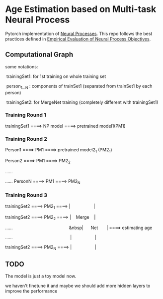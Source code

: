 # Age Estimation based on Multi-task Neural Process

Pytorch implementation of [Neural Processes](https://arxiv.org/abs/1807.01622). This repo follows the
best practices defined in [Empirical Evaluation of Neural Process Objectives](http://bayesiandeeplearning.org/2018/papers/92.pdf).

## Computational Graph

some notations: 

​	trainingSet1: for 1st training on whole training set

​	person<sub>1...N</sub> : components of trainSet1 (separated from trainSet1 by each person)

​	trainingSet2: for MergeNet training (completely different with trainingSet1)

### Training Round 1

trainingSet1 ====>  NP model  ====> pretrained model1(PM1)

### Training Round 2

Person1 ====>  PM1  ====> pretrained model2<sub>1</sub> (PM2<sub>1</sub>)

Person2 ====>  PM1  ====> PM2<sub>2</sub>

……

……
PersonN ====>  PM1  ====> PM2<sub>N</sub>

### Training Round 3

trainingSet2  ====>  PM2<sub>1</sub>   ====>   |&nbsp;&nbsp;&nbsp;&nbsp;&nbsp;&nbsp;&nbsp;&nbsp;&nbsp;&nbsp;&nbsp;&nbsp; &nbsp;&nbsp;&nbsp;&nbsp;&nbsp;&nbsp;|  

trainingSet2  ====>  PM2<sub>2</sub>   ====>   |&nbsp;&nbsp;&nbsp;&nbsp;Merge&nbsp;&nbsp;&nbsp;&nbsp;|

……&nbsp;&nbsp;&nbsp;&nbsp;&nbsp;&nbsp;&nbsp;&nbsp;&nbsp;&nbsp;&nbsp;&nbsp; &nbsp;&nbsp;&nbsp;&nbsp;&nbsp;&nbsp;&nbsp;&nbsp;&nbsp;&nbsp;&nbsp;&nbsp; &nbsp;&nbsp;&nbsp;&nbsp;&nbsp;&nbsp;&nbsp;&nbsp;&nbsp;&nbsp;&nbsp;&nbsp; &nbsp;&nbsp;&nbsp;&nbsp;&nbsp;&nbsp;&nbsp;&nbsp|&nbsp;&nbsp;&nbsp;&nbsp;&nbsp;&nbsp;Net&nbsp;&nbsp;&nbsp;&nbsp;&nbsp;&nbsp;&nbsp;|  ====>   estimating age

……&nbsp;&nbsp;&nbsp;&nbsp;&nbsp;&nbsp;&nbsp;&nbsp;&nbsp;&nbsp;&nbsp;&nbsp; &nbsp;&nbsp;&nbsp;&nbsp;&nbsp;&nbsp;&nbsp;&nbsp;&nbsp;&nbsp;&nbsp;&nbsp; &nbsp;&nbsp;&nbsp;&nbsp;&nbsp;&nbsp;&nbsp;&nbsp;&nbsp;&nbsp;&nbsp;&nbsp; &nbsp;&nbsp;&nbsp;&nbsp;&nbsp;&nbsp;&nbsp;&nbsp;|&nbsp;&nbsp;&nbsp;&nbsp;&nbsp;&nbsp;&nbsp;&nbsp;&nbsp;&nbsp;&nbsp;&nbsp; &nbsp;&nbsp;&nbsp;&nbsp;&nbsp;&nbsp;|

trainingSet2  ====>  PM2<sub>N</sub>   ====>  |&nbsp;&nbsp;&nbsp;&nbsp;&nbsp;&nbsp;&nbsp;&nbsp;&nbsp;&nbsp;&nbsp;&nbsp; &nbsp;&nbsp;&nbsp;&nbsp;&nbsp;&nbsp;|



## TODO

The model is just a toy model now.

we haven't finetune it and maybe we should add more hidden layers to improve the performance

